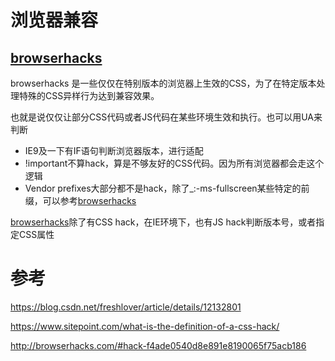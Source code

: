 # 浏览器兼容

## [browserhacks](http://browserhacks.com/)

browserhacks 是一些仅仅在特别版本的浏览器上生效的CSS，为了在特定版本处理特殊的CSS异样行为达到兼容效果。

也就是说仅仅让部分CSS代码或者JS代码在某些环境生效和执行。也可以用UA来判断

- IE9及一下有IF语句判断浏览器版本，进行适配
- !important不算hack，算是不够友好的CSS代码。因为所有浏览器都会走这个逻辑
- Vendor prefixes大部分都不是hack，除了_:-ms-fullscreen某些特定的前缀，可以参考[browserhacks](http://browserhacks.com/)

[browserhacks](http://browserhacks.com/)除了有CSS hack，在IE环境下，也有JS hack判断版本号，或者指定CSS属性

# 参考

https://blog.csdn.net/freshlover/article/details/12132801

https://www.sitepoint.com/what-is-the-definition-of-a-css-hack/

http://browserhacks.com/#hack-f4ade0540d8e891e8190065f75acb186